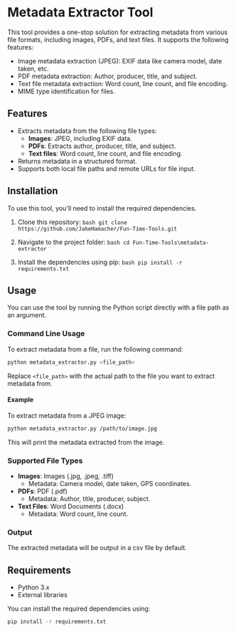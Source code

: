 # Metadata Extractor Tool

This tool provides a one-stop solution for extracting metadata from various file formats, including images, PDFs, and text files. It supports the following features:

- Image metadata extraction (JPEG): EXIF data like camera model, date taken, etc.
- PDF metadata extraction: Author, producer, title, and subject.
- Text file metadata extraction: Word count, line count, and file encoding.
- MIME type identification for files.

## Features

- Extracts metadata from the following file types:
    - **Images**: JPEG, including EXIF data.
    - **PDFs**: Extracts author, producer, title, and subject.
    - **Text files**: Word count, line count, and file encoding.
- Returns metadata in a structured format.
- Supports both local file paths and remote URLs for file input.

## Installation

To use this tool, you'll need to install the required dependencies.

1. Clone this repository:
        ```bash
        git clone https://github.com/JakeHamacher/Fun-Time-Tools.git
        ```

2. Navigate to the project folder:
        ```bash
        cd Fun-Time-Tools\metadata-extractor
        ```

3. Install the dependencies using pip:
        ```bash
        pip install -r requirements.txt
        ```

## Usage

You can use the tool by running the Python script directly with a file path as an argument.

### Command Line Usage

To extract metadata from a file, run the following command:

```bash
python metadata_extractor.py <file_path>
```

Replace `<file_path>` with the actual path to the file you want to extract metadata from.

#### Example

To extract metadata from a JPEG image:

```bash
python metadata_extractor.py /path/to/image.jpg
```

This will print the metadata extracted from the image.

### Supported File Types

- **Images**: Images (.jpg, .jpeg, .tiff)
    - Metadata: Camera model, date taken, GPS coordinates.
- **PDFs**: PDF (.pdf)
    - Metadata: Author, title, producer, subject.
- **Text Files**: Word Documents (.docx)
    - Metadata: Word count, line count.

### Output

The extracted metadata will be output in a csv file by default.

## Requirements

- Python 3.x
- External libraries

You can install the required dependencies using:

```bash
pip install -r requirements.txt
```
